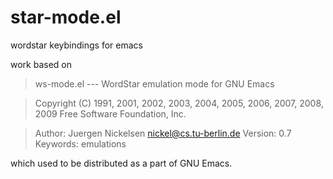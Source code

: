 # star-mode.el

wordstar keybindings for emacs

work based on 

> ws-mode.el --- WordStar emulation mode for GNU Emacs

> Copyright (C) 1991, 2001, 2002, 2003, 2004, 2005,
>   2006, 2007, 2008, 2009 Free Software Foundation, Inc.

> Author: Juergen Nickelsen <nickel@cs.tu-berlin.de>
> Version: 0.7
> Keywords: emulations

 which used to be distributed as a part of GNU Emacs.
